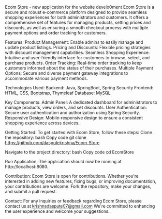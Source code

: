 Ecom Store -  new application for the website develo0ment
Ecom Store is a secure and robust e-commerce platform designed to provide seamless shopping experiences
for both administrators and customers. It offers a comprehensive set of features for managing products, 
setting prices and discounts, as well as ensuring a smooth checkout process with multiple payment options
and order tracking for customers.

Features:
Product Management: Enable admins to easily manage and update product listings.
Pricing and Discounts: Flexible pricing strategies with discount management capabilities.
Seamless Shopping Experience: Intuitive and user-friendly interface for customers to browse, select, and purchase products.
Order Tracking: Real-time order tracking to keep customers informed about the status of their purchases.
Multiple Payment Options: Secure and diverse payment gateway integrations to accommodate various payment methods.

Technologies Used:
Backend: Java, SpringBoot, Spring Security
Frontend: HTML, CSS, Bootstrap, Thymeleaf
Database: MySQL

Key Components:
Admin Panel: A dedicated dashboard for administrators to manage products, view orders, and set discounts.
User Authentication: Secure user authentication and authorization using Spring Security.
Responsive Design: Mobile-responsive design to ensure a consistent shopping experience across devices.

Getting Started:
To get started with Ecom Store, follow these steps:
Clone the repository:
bash
Copy code
git clone https://github.com/dasputekrishna/Ecom-Store

Navigate to the project directory:
bash
Copy code
cd EcomStore

Run Application:
The application should now be running at http://localhost:8080.

Contribution:
Ecom Store is open for contributions. Whether you're interested in adding new features,
fixing bugs, or improving documentation, your contributions are welcome.
Fork the repository, make your changes, and submit a pull request.

Contact: For any inquiries or feedback regarding Ecom Store, please contact us at krishnadaspute07@gmail.com 
We're committed to enhancing the user experience and welcome your suggestions.
